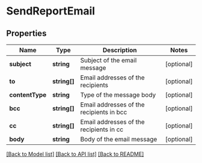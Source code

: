 # SendReportEmail

## Properties
Name | Type | Description | Notes
------------ | ------------- | ------------- | -------------
**subject** | **string** | Subject of the email message | [optional] 
**to** | **string[]** | Email addresses of the recipients | [optional] 
**contentType** | **string** | Type of the message body | [optional] 
**bcc** | **string[]** | Email addresses of the recipients in bcc | [optional] 
**cc** | **string[]** | Email addresses of the recipients in cc | [optional] 
**body** | **string** | Body of the email message | [optional] 

[[Back to Model list]](../README.md#documentation-for-models) [[Back to API list]](../README.md#documentation-for-api-endpoints) [[Back to README]](../README.md)


